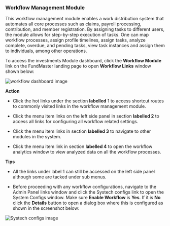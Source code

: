 ### Workflow Management Module

This workflow management module enables a work distribution system that automates all core processes such as claims, payroll processing, contribution, and member registration. By assigning tasks to different users, the module allows for step-by-step execution of tasks. One can map workflow processes, assign profile timelines, assign tasks, analyze complete, overdue, and pending tasks, view task instances and assign them to individuals, among other operations.

To access the investments Module dashboard, click the **Workflow Module** link on the FundMaster landing page to open **Workflow Links** window shown below:

<img  alt="workflow dashboard image" width="95%" height="auto"  class="center"  src="![img](/img/media6/image1.png)"> 


**Action**

-   Click the hot links under the section **labelled** 1 to access shortcut routes to commonly visited links in the workflow management module.

-   Click the menu item links on the left side panel in section **labelled 2** to access all links for configuring all workflow related settings.

-   Click the menu item links in section **labelled 3** to navigate to other modules in the system.

-   Click the menu item link in section **labelled 4** to open the workflow analytics window to view analyzed data on all the workflow processes.
  

**Tips**

-   All the links under label 1 can still be accessed on the left side panel although some are tacked under sub menus.

-   Before proceeding with any workflow configurations, navigate to the Admin Panel links window and click the Systech configs link to open the System Configs window. Make sure **Enable Workflow** is **Yes**. If it is **No** click the **Details** button to open a dialog box where this is configured as shown in the screenshot below:

<img  alt="Systech configs image" width="90%" height="auto"  class="center"  src="![img](/img/media6/image4.png)"> 
